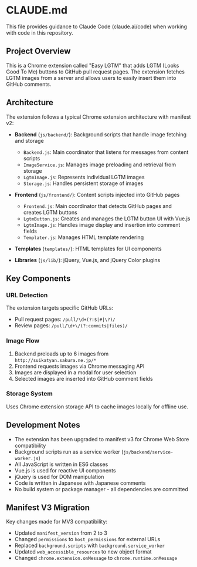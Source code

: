 # CLAUDE.md

This file provides guidance to Claude Code (claude.ai/code) when working with code in this repository.

## Project Overview

This is a Chrome extension called "Easy LGTM" that adds LGTM (Looks Good To Me) buttons to GitHub pull request pages. The extension fetches LGTM images from a server and allows users to easily insert them into GitHub comments.

## Architecture

The extension follows a typical Chrome extension architecture with manifest v2:

- **Backend** (`js/backend/`): Background scripts that handle image fetching and storage
  - `Backend.js`: Main coordinator that listens for messages from content scripts
  - `ImageService.js`: Manages image preloading and retrieval from storage
  - `LgtmImage.js`: Represents individual LGTM images
  - `Storage.js`: Handles persistent storage of images
  
- **Frontend** (`js/frontend/`): Content scripts injected into GitHub pages
  - `Frontend.js`: Main coordinator that detects GitHub pages and creates LGTM buttons
  - `LgtmButton.js`: Creates and manages the LGTM button UI with Vue.js
  - `LgtmImage.js`: Handles image display and insertion into comment fields
  - `Templater.js`: Manages HTML template rendering

- **Templates** (`templates/`): HTML templates for UI components
- **Libraries** (`js/lib/`): jQuery, Vue.js, and jQuery Color plugins

## Key Components

### URL Detection
The extension targets specific GitHub URLs:
- Pull request pages: `/pull/\d+(?:$|#|\?)/`
- Review pages: `/pull/\d+\/(?:commits|files)/`

### Image Flow
1. Backend preloads up to 6 images from `http://suikatyan.sakura.ne.jp/*`
2. Frontend requests images via Chrome messaging API
3. Images are displayed in a modal for user selection
4. Selected images are inserted into GitHub comment fields

### Storage System
Uses Chrome extension storage API to cache images locally for offline use.

## Development Notes

- The extension has been upgraded to manifest v3 for Chrome Web Store compatibility
- Background scripts run as a service worker (`js/backend/service-worker.js`)
- All JavaScript is written in ES6 classes
- Vue.js is used for reactive UI components
- jQuery is used for DOM manipulation
- Code is written in Japanese with Japanese comments
- No build system or package manager - all dependencies are committed

## Manifest V3 Migration

Key changes made for MV3 compatibility:
- Updated `manifest_version` from 2 to 3
- Changed `permissions` to `host_permissions` for external URLs
- Replaced `background.scripts` with `background.service_worker`
- Updated `web_accessible_resources` to new object format
- Changed `chrome.extension.onMessage` to `chrome.runtime.onMessage`